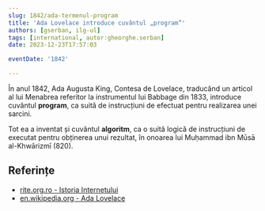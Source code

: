 ```yaml
---
slug: 1842/ada-termenul-program
title: 'Ada Lovelace introduce cuvântul „program”'
authors: [gserban, ilg-ul]
tags: [international, autor:gheorghe.serban]
date: 2023-12-23T17:57:03

eventDate: '1842'

---
```


În anul 1842, Ada Augusta King, Contesa de Lovelace, traducând un
articol al lui Menabrea referitor la instrumentul lui Babbage din 1833,
introduce cuvântul **program**, ca suită de instrucțiuni de efectuat
pentru realizarea unei sarcini.

<!-- truncate -->

Tot ea a inventat și cuvântul **algoritm**, ca o suită logică de
instrucțiuni de executat pentru obținerea unui rezultat, în onoarea lui
Muḥammad ibn Mūsā al-Khwārizmī (820).

## Referințe

- [rite.org.ro - Istoria Internetului](https://rite.org.ro/istoria-internetului/)
- [en.wikipedia.org - Ada Lovelace](https://en.wikipedia.org/wiki/Ada_Lovelace)
